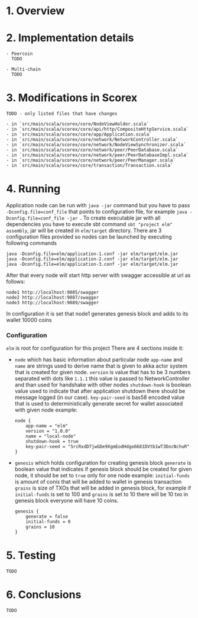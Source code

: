 # 1. Overview

# 2. Implementation details

    - Peercoin
      TODO
    
    - Multi-chain
      TODO
# 3. Modifications in Scorex

    TODO - only listed files that have changes 
    
    - in `src/main/scala/scorex/core/NodeViewHolder.scala`
    - in `src/main/scala/scorex/core/api/http/CompositeHttpService.scala`
    - in `src/main/scala/scorex/core/app/Application.scala`
    - in `src/main/scala/scorex/core/network/NetworkController.scala`
    - in `src/main/scala/scorex/core/network/NodeViewSynchronizer.scala`
    - in `src/main/scala/scorex/core/network/peer/PeerDatabase.scala`
    - in `src/main/scala/scorex/core/network/peer/PeerDatabaseImpl.scala`
    - in `src/main/scala/scorex/core/network/peer/PeerManager.scala`
    - in `src/main/scala/scorex/core/transaction/Transaction.scala`
  
# 4. Running

   Application node can be run with `java -jar` command but you have to pass `-Dconfig.file=conf_file` that points to configuration file, for example `java -Dconfig.file=conf_file -jar `.
   To create executable jar with all dependencies you have to execute sbt command `sbt "project elm" assembly`, jar will be created in `elm/target` directory.
   There are 3 configuration files provided so nodes can be launched by executing following commands
   ```
   java -Dconfig.file=elm/application-1.conf -jar elm/target/elm.jar
   java -Dconfig.file=elm/application-2.conf -jar elm/target/elm.jar
   java -Dconfig.file=elm/application-3.conf -jar elm/target/elm.jar
   ```
   After that every node will start http server with swagger accessible at url as follows: 

   ```
   node1 http://localhost:9085/swagger
   node2 http://localhost:9087/swagger
   node3 http://localhost:9089/swagger
   ```
    
   In configuration it is set that node1 generates genesis block and adds to its wallet 10000 coins
    
### Configuration
`elm` is root for configuration for this project
There are 4 sections inside it:
 - `node` which has basic information about particular node
    `app-name` and `name` are strings used to derive name that is given to akka actor system that is created for given node.
    `version` is value that has to be 3 numbers separated with dots like `1.1.1` this value is passed to NetworkController and than used for handshake with other nodes
    `shutdown-hook` is boolean value used to indicate that after application shutdown there should be message logged (in our case).
    `key-pair-seed` is bas58 encoded value that is used to deterministically generate secret for wallet associated with given node
    example:
    ```
    node {
        app-name = "elm"
        version = "1.0.0"
        name = "local-node"
        shutdown-hook = true
        key-pair-seed = "5rcRxdD7jwGDe9XgmEodHdgo6681DVtb1wT3DocNchuR"
    }
    ```
 - `genesis` which holds configuration for creating genesis block
    `generate` is boolean value that indicates if genesis block should be created for given node, it should be set to `true` only for one node
    example:
    `initial-funds` is amount of conis that will be added to wallet in genesis transaction
    `grains` is size of TXOs that will be added in genesis block, for example if `initial-funds` is set to 100 and `grains` is set to 10 there will be 10 txo in genesis block everyone will have 10 coins.
    ```
    genesis {
        generate = false
        initial-funds = 0
        grains = 10
    }
    ```
    
# 5. Testing
    TODO
    
# 6. Conclusions
    TODO
